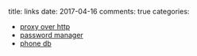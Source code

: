 title: links
date: 2017-04-16
comments: true
categories: 

* [proxy over http](https://github.com/lovedboy/cracker)
* [password manager](https://github.com/lovedboy/pwm)
* [phone db](https://github.com/lovedboy/phone)
